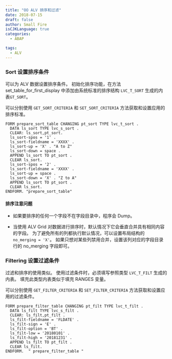 ```yaml
---
title: "OO ALV 排序和过滤"
date: 2018-07-15
draft: false
author: Small Fire
isCJKLanguage: true
categories: 
  - ABAP

tags: 
  - ALV
---
```


### Sort 设置排序条件

可以为 ALV 数据设置排序条件。 初始化排序功能，在方法 set_table_for_first_display 中添加由系统标准的排序结构 `LVC_T_SORT` 生成的内表`GT_SORT`。

可以分别使用 `GET_SORT_CRITERIA` 和 `SET_SORT_CRITERIA` 方法获取和设置应用的排序标准。

```ABAP
FORM prepare_sort_table CHANGING pt_sort TYPE lvc_t_sort .
  DATA ls_sort TYPE lvc_s_sort .
  CLEAR: ls_sort,pt_sort.
  ls_sort-spos = '1' .
  ls_sort-fieldname = 'XXXX' .
  ls_sort-up = 'X' . "A to Z"
  ls_sort-down = space .
  APPEND ls_sort TO pt_sort .
  CLEAR ls_sort.
  ls_sort-spos = '2' .
  ls_sort-fieldname = 'XXXX' .
  ls_sort-up = space .
  ls_sort-down = 'X' . "Z to A"
  APPEND ls_sort TO pt_sort .
  CLEAR ls_sort.
ENDFORM. "prepare_sort_table"
```

#### 排序注意问题

- 如果要排序的任何一个字段不在字段目录中，程序会 Dump。

- 当使用 ALV Grid 对数据进行排序时，默认情况下它会垂直合并具有相同内容的字段。 为了避免所有的列都执行默认情况，可以设置布局结构的 `no_merging = 'X'`。 如果只想对某些列禁用合并，设置该列对应的字段目录行的 no_merging 字段即可。

### Filtering 设置过滤条件

过滤和排序的使用类似。 使用过滤条件时，必须填写参照类型 `LVC_T_FILT` 生成的内表。 填充此类型内表类似于填充 RANGES 变量。

可以分别使用 `GET_FILTER_CRITERIA` 和 `SET_FILTER_CRITERIA` 方法获取和设置应用的过滤条件。

```ABAP
FORM prepare_filter_table CHANGING pt_filt TYPE lvc_t_filt .
  DATA ls_filt TYPE lvc_s_filt .
  CLEAR: ls_filt,pt_filt .
  ls_filt-fieldname = 'FLDATE' .
  ls_filt-sign = 'E' .
  ls_filt-option = 'BT' .
  ls_filt-low = '20180101' .
  ls_filt-high = '20181231' .
  APPEND ls_filt TO pt_filt .
  CLEAR ls_filt.
ENDFORM.  " prepare_filter_table "
```

### 